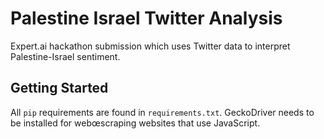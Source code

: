 # Palestine Israel Twitter Analysis

Expert.ai hackathon submission which uses Twitter data to interpret Palestine-Israel sentiment.

## Getting Started

All `pip` requirements are found in `requirements.txt`. GeckoDriver needs to be installed for webœscraping websites that
use JavaScript.
